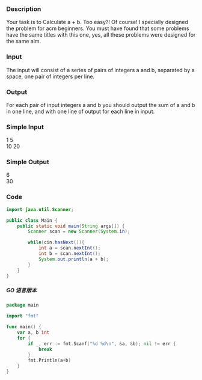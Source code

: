 ### Description
Your task is to Calculate a + b. 
Too easy?! Of course! I specially designed the problem for acm beginners. 
You must have found that some problems have the same titles with this one, yes, all these problems were designed for the same aim. 

### Input
The input will consist of a series of pairs of integers a and b, separated by a space, one pair of integers per line. 

### Output 
For each pair of input integers a and b you should output the sum of a and b in one line, and with one line of output for each line in input. 

### Simple Input
1 5  
10 20

### Simple Output
6  
30

### Code
```java
import java.util.Scanner;

public class Main {
    public static void main(String args[]) {
        Scanner scan = new Scanner(System.in);

        while(cin.hasNext()){
            int a = scan.nextInt();
            int b = scan.nextInt();
            System.out.println(a + b);
        }
    }
}
```

##### GO 语言版本
```go
package main

import "fmt"

func main() {
    var a, b int
    for {
        if _, err := fmt.Scanf("%d %d\n", &a, &b); nil != err {
            break
        }
        fmt.Println(a+b)
    }
}
```